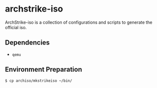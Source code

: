archstrike-iso
===============
ArchStrike-iso is a collection of configurations and scripts to generate the official iso.    

Dependencies
------------
 * `qemu`

Environment Preparation
-----------------------
```shell
$ cp archiso/mkstrikeiso ~/bin/
```
